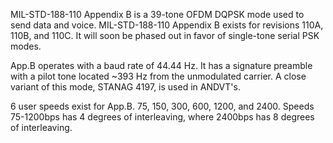 MIL-STD-188-110 Appendix B is a 39-tone OFDM DQPSK mode used to send data and voice. MIL-STD-188-110 Appendix B exists for revisions 110A, 110B, and 110C. It will soon be phased out in favor of single-tone serial PSK modes.

App.B operates with a baud rate of 44.44 Hz. It has a signature preamble with a pilot tone located ~393 Hz from the unmodulated carrier. A close variant of this mode, STANAG 4197, is used in ANDVT's.

6 user speeds exist for App.B. 75, 150, 300, 600, 1200, and 2400. Speeds 75-1200bps has 4 degrees of interleaving, where 2400bps has 8 degrees of interleaving.